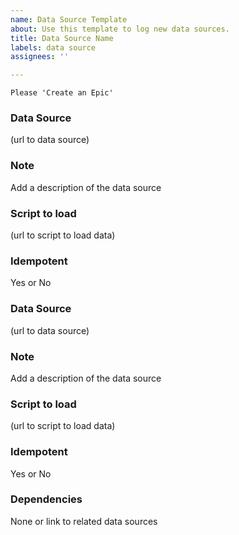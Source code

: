 ```yaml
---
name: Data Source Template
about: Use this template to log new data sources.
title: Data Source Name
labels: data source
assignees: ''

---
```


`Please 'Create an Epic'`
### Data Source
(url to data source)

### Note
Add a description of the data source

### Script to load
(url to script to load data)

### Idempotent
Yes or No

### Data Source
(url to data source)

### Note
Add a description of the data source

### Script to load
(url to script to load data)

### Idempotent
Yes or No

### Dependencies
None or link to related data sources

